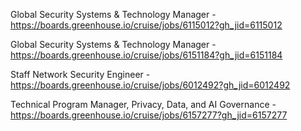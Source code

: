 Global Security Systems & Technology Manager - https://boards.greenhouse.io/cruise/jobs/6115012?gh_jid=6115012

Global Security Systems & Technology Manager - https://boards.greenhouse.io/cruise/jobs/6151184?gh_jid=6151184

Staff Network Security Engineer - https://boards.greenhouse.io/cruise/jobs/6012492?gh_jid=6012492

Technical Program Manager, Privacy, Data, and AI Governance - https://boards.greenhouse.io/cruise/jobs/6157277?gh_jid=6157277

